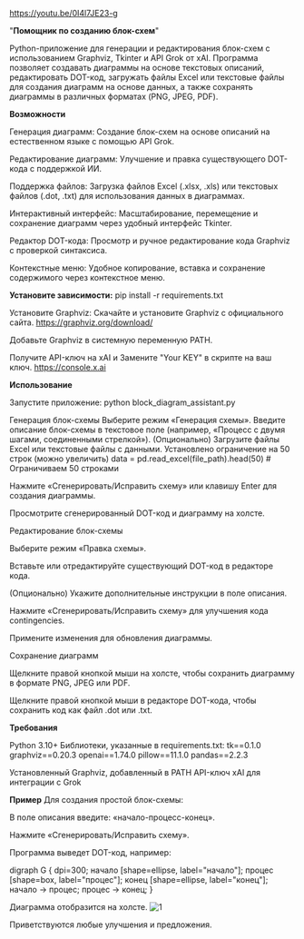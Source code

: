 https://youtu.be/0I4l7JE23-g

"**Помощник по созданию блок-схем**"

Python-приложение для генерации и редактирования блок-схем с использованием Graphviz, Tkinter и API Grok от xAI. Программа позволяет создавать диаграммы на основе текстовых описаний, редактировать DOT-код, загружать файлы Excel или текстовые файлы для создания диаграмм на основе данных, а также сохранять диаграммы в различных форматах (PNG, JPEG, PDF).

**Возможности**

Генерация диаграмм: Создание блок-схем на основе описаний на естественном языке с помощью API Grok.

Редактирование диаграмм: Улучшение и правка существующего DOT-кода с поддержкой ИИ.

Поддержка файлов: Загрузка файлов Excel (.xlsx, .xls) или текстовых файлов (.dot, .txt) для использования данных в диаграммах.

Интерактивный интерфейс: Масштабирование, перемещение и сохранение диаграмм через удобный интерфейс Tkinter.

Редактор DOT-кода: Просмотр и ручное редактирование кода Graphviz с проверкой синтаксиса.

Контекстные меню: Удобное копирование, вставка и сохранение содержимого через контекстное меню.

**Установите зависимости:**
 pip install -r requirements.txt

Установите Graphviz:
Скачайте и установите Graphviz с официального сайта.
https://graphviz.org/download/

Добавьте Graphviz в системную переменную PATH.

Получите API-ключ на xAI и Замените "Your KEY" в скрипте на ваш ключ.
https://console.x.ai

**Использование**

Запустите приложение:
python block_diagram_assistant.py

Генерация блок-схемы
Выберите режим «Генерация схемы».
Введите описание блок-схемы в текстовое поле (например, «Процесс с двумя шагами, соединенными стрелкой»).
(Опционально) Загрузите файлы Excel или текстовые файлы с данными.
Установлено ограничение на 50 строк (можно увеличить)
data = pd.read_excel(file_path).head(50)  # Ограничиваем 50 строками

Нажмите «Сгенерировать/Исправить схему» или клавишу Enter для создания диаграммы.

Просмотрите сгенерированный DOT-код и диаграмму на холсте.

Редактирование блок-схемы

Выберите режим «Правка схемы».

Вставьте или отредактируйте существующий DOT-код в редакторе кода.

(Опционально) Укажите дополнительные инструкции в поле описания.

Нажмите «Сгенерировать/Исправить схему» для улучшения кода contingencies.

Примените изменения для обновления диаграммы.

Сохранение диаграмм

Щелкните правой кнопкой мыши на холсте, чтобы сохранить диаграмму в формате PNG, JPEG или PDF.

Щелкните правой кнопкой мыши в редакторе DOT-кода, чтобы сохранить код как файл .dot или .txt.

**Требования**

Python 3.10+
Библиотеки, указанные в requirements.txt:
tk==0.1.0 
graphviz==0.20.3
openai==1.74.0
pillow==11.1.0
pandas==2.2.3

Установленный Graphviz, добавленный в PATH
API-ключ xAI для интеграции с Grok

**Пример**
Для создания простой блок-схемы:

В поле описания введите: «начало-процесс-конец».

Нажмите «Сгенерировать/Исправить схему».

Программа выведет DOT-код, например:

digraph G {
    dpi=300;
    начало [shape=ellipse, label="начало"];
    процес [shape=box, label="процес"];
    конец [shape=ellipse, label="конец"];
    начало -> процес;
    процес -> конец;
}

Диаграмма отобразится на холсте.
![1](https://github.com/user-attachments/assets/7091971a-b9d6-4d7b-a2a6-cea650b6b1d8)

Приветствуются любые улучшения и предложения.
